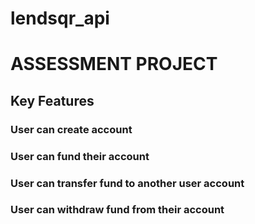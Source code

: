 # lendsqr_api
# ASSESSMENT PROJECT
## Key Features

### User can create account
### User can fund their account
### User can transfer fund to another user account
### User can withdraw fund from their account
